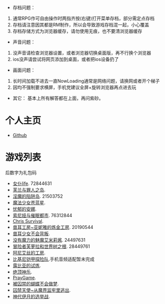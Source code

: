 * 存档问题：
1. 通常RPG作可自由操作时两指齐按(右键)打开菜单存档，部分需定点存档
2. 存档请注意因其都是RM制作，所以会导致游戏存档混一起，小心覆盖
3. 存档存储方式为浏览器缓存，请勿使用无痕，也不要清浏览器缓存

* 声音问题：
1. 没声音请检查浏览器设置，或者浏览器切换桌面版，再不行换个浏览器
2. ios没声请尝试将网页添加到桌面，或者把ios设备扔了

* 画面问题：
1. 长时间加载不进去一直NowLoading通常是网络问题，请换网或者开个梯子
2. 因均不强制要求横屏，手机党建议全屏+旋转浏览器再点进去玩

* 其它：
基本上所有解答都在上面，再问紫砂。

# 个人主页
*   [Github](https://github.com/kkskmannn)

# 游戏列表
后数字为礼包码
*   [女仆life](https://kkskmannn.github.io/MaidLife/). 72844631
*   [芙兰与罪人之岛](https://kkskmannn.github.io/FuranToZaininNoSima/).
*   [淫魔的陷阱岛](https://kkskmannn.github.io/TrapIsland/index.html). 21503752
*   [魔法少女苍蓝星](https://kkskmannn.github.io/Cang-LAN-STAR/index.html).
*   [忧郁的安娜](https://kkskmannn.github.io/melancholianna/).
*   [索尼娅与催眠都市](https://kkskmannn.github.io/HypnoticCity/index.html). 76312844
*   [Chris Survival](https://kkskmannn.github.io/ChrisSurvival/index.html).
*   [兽耳工房~亚妮雅的炼金工房](https://kkskmannn.github.io/AnimalEarWorkshop/index.html). 20190544
*   [兽耳少女不会背叛](https://kkskmannn.github.io/Beasteargirl/index.html).
*   [没有魔力的魅魔艾米莉酱](https://kkskmannn.github.io/Emily/index.html). 24497631
*   [冒险者芙萝拉和世界树之根](https://kkskmannn.github.io/Yggdrasill/index.html). 28449761
*   [阿尼艾丝的工房](https://kkskmannn.github.io/Anies/index.html).
*   [比基尼铠甲探险队](https://kkskmannn.github.io/BikiniArmor/).手机音频适配暂未完成
*   [露比亚的试炼](https://kkskmannn.github.io/Rubia/index.html).
*   [绝顶神乐](https://kkskmannn.github.io/Kagura/).
*   [PrayGame](https://kkskmannn.github.io/PrayGame/).
*   [被囚禁的蝴蝶不会做梦](https://kkskmannn.github.io/butterfly/).
*   [囚禁天使~从魔界监牢里逃出](https://kkskmannn.github.io/ImprisonedAngel/).
*   [神代伊月的选举战](https://kkskmannn.github.io/Electoralwarfare/).


